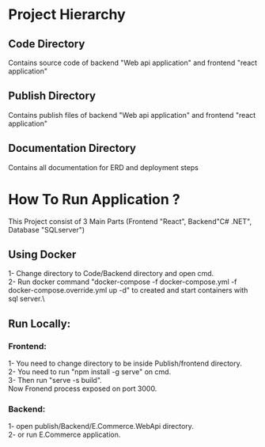 # Project Hierarchy 
## Code Directory
Contains source code of backend "Web api application" and frontend "react application"
## Publish Directory
Contains publish files of backend "Web api application" and frontend "react application" 
## Documentation Directory
Contains all documentation for ERD and deployment  steps

# How To Run Application ? 
This Project consist of 3 Main Parts (Frontend "React", Backend"C# .NET", Database "SQLserver")

## Using Docker
1- Change directory to Code/Backend directory and open cmd.\
2- Run docker command "docker-compose -f docker-compose.yml -f docker-compose.override.yml up -d"  to created and start containers with sql server.\

## Run Locally:

### Frontend:
1- You need to change directory to be inside Publish/frontend directory.\
2- You need to run "npm install -g serve" on cmd.\
3- Then run "serve -s build".\
Now Fronend process exposed on port 3000.

### Backend:
1- open publish/Backend/E.Commerce.WebApi directory.\
2- or run E.Commerce application.


